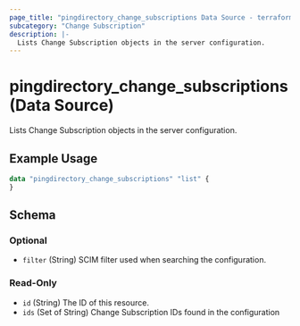 ```yaml
---
page_title: "pingdirectory_change_subscriptions Data Source - terraform-provider-pingdirectory"
subcategory: "Change Subscription"
description: |-
  Lists Change Subscription objects in the server configuration.
---
```


# pingdirectory_change_subscriptions (Data Source)

Lists Change Subscription objects in the server configuration.

## Example Usage

```terraform
data "pingdirectory_change_subscriptions" "list" {
}
```

<!-- schema generated by tfplugindocs -->
## Schema

### Optional

- `filter` (String) SCIM filter used when searching the configuration.

### Read-Only

- `id` (String) The ID of this resource.
- `ids` (Set of String) Change Subscription IDs found in the configuration


